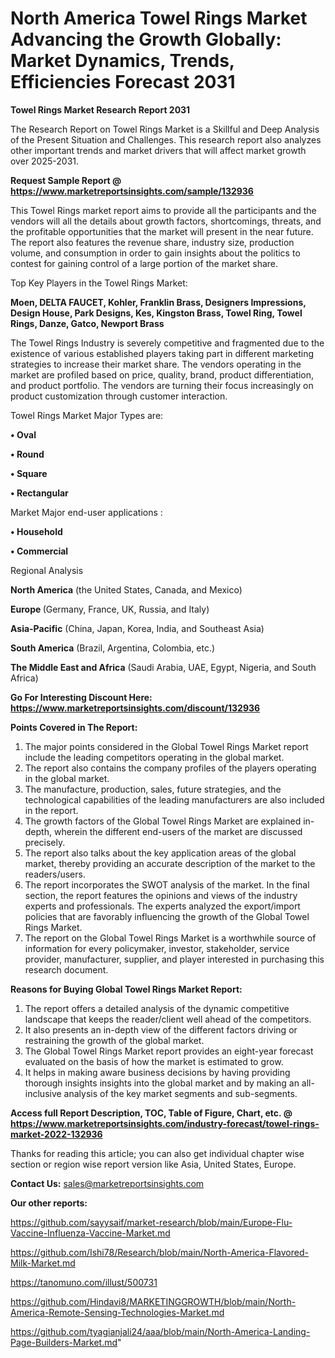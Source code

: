 # North America Towel Rings Market Advancing the Growth Globally: Market Dynamics, Trends, Efficiencies Forecast 2031

<strong>Towel Rings Market Research Report 2031</strong>

The Research Report on Towel Rings Market is a Skillful and Deep Analysis of the Present Situation and Challenges. This research report also analyzes other important trends and market drivers that will affect market growth over 2025-2031.

<strong>Request Sample Report @ <a href=https://www.marketreportsinsights.com/sample/132936>https://www.marketreportsinsights.com/sample/132936</a></strong>

This Towel Rings market report aims to provide all the participants and the vendors will all the details about growth factors, shortcomings, threats, and the profitable opportunities that the market will present in the near future. The report also features the revenue share, industry size, production volume, and consumption in order to gain insights about the politics to contest for gaining control of a large portion of the market share.

Top Key Players in the Towel Rings Market:

<strong>Moen, DELTA FAUCET, Kohler, Franklin Brass, Designers Impressions, Design House, Park Designs, Kes, Kingston Brass, Towel Ring, Towel Rings, Danze, Gatco, Newport Brass</strong>

The Towel Rings Industry is severely competitive and fragmented due to the existence of various established players taking part in different marketing strategies to increase their market share. The vendors operating in the market are profiled based on price, quality, brand, product differentiation, and product portfolio. The vendors are turning their focus increasingly on product customization through customer interaction.

Towel Rings Market Major Types are:

<strong>• Oval

• Round

• Square

• Rectangular</strong>

Market Major end-user applications :

<strong>• Household

• Commercial</strong>

Regional Analysis

</u><strong><b>North America</b></strong> (the United States, Canada, and Mexico)

<strong><b>Europe </b></strong>(Germany, France, UK, Russia, and Italy)

<strong><b>Asia-Pacific</b></strong> (China, Japan, Korea, India, and Southeast Asia)

<strong><b>South America</b></strong> (Brazil, Argentina, Colombia, etc.)

<strong><b>The Middle East and Africa</b></strong> (Saudi Arabia, UAE, Egypt, Nigeria, and South Africa)

<strong>Go For Interesting Discount Here: <a href=https://www.marketreportsinsights.com/discount/132936>https://www.marketreportsinsights.com/discount/132936</a></strong>

<strong>Points Covered in The Report:</strong>
<ol>
  <li>The major points considered in the Global Towel Rings Market report include the leading competitors operating in the global market.</li>
  <li>The report also contains the company profiles of the players operating in the global market.</li>
  <li>The manufacture, production, sales, future strategies, and the technological capabilities of the leading manufacturers are also included in the report.</li>
  <li>The growth factors of the Global Towel Rings Market are explained in-depth, wherein the different end-users of the market are discussed precisely.</li>
  <li>The report also talks about the key application areas of the global market, thereby providing an accurate description of the market to the readers/users.</li>
  <li>The report incorporates the SWOT analysis of the market. In the final section, the report features the opinions and views of the industry experts and professionals. The experts analyzed the export/import policies that are favorably influencing the growth of the Global Towel Rings Market.</li>
  <li>The report on the Global Towel Rings Market is a worthwhile source of information for every policymaker, investor, stakeholder, service provider, manufacturer, supplier, and player interested in purchasing this research document.</li>
</ol>
<strong>Reasons for Buying Global Towel Rings Market Report:</strong>

<ol>
  <li>The report offers a detailed analysis of the dynamic competitive landscape that keeps the reader/client well ahead of the competitors.</li>
  <li>It also presents an in-depth view of the different factors driving or restraining the growth of the global market.</li>
  <li>The Global Towel Rings Market report provides an eight-year forecast evaluated on the basis of how the market is estimated to grow.</li>
  <li>It helps in making aware business decisions by having providing thorough insights insights into the global market and by making an all-inclusive analysis of the key market segments and sub-segments.</li>
</ol>
<strong>Access full Report Description, TOC, Table of Figure, Chart, etc. @ <a href=https://www.marketreportsinsights.com/industry-forecast/towel-rings-market-2022-132936>https://www.marketreportsinsights.com/industry-forecast/towel-rings-market-2022-132936</a></strong>


Thanks for reading this article; you can also get individual chapter wise section or region wise report version like Asia, United States, Europe.

<strong>Contact Us:</strong>
sales@marketreportsinsights.com

<strong>Our other reports:</strong>

<a href=https://github.com/sayysaif/market-research/blob/main/Europe-Flu-Vaccine-Influenza-Vaccine-Market.md>https://github.com/sayysaif/market-research/blob/main/Europe-Flu-Vaccine-Influenza-Vaccine-Market.md</a>

<a href=https://github.com/Ishi78/Research/blob/main/North-America-Flavored-Milk-Market.md>https://github.com/Ishi78/Research/blob/main/North-America-Flavored-Milk-Market.md</a>

<a href=https://tanomuno.com/illust/500731>https://tanomuno.com/illust/500731</a>

<a href=https://github.com/Hindavi8/MARKETINGGROWTH/blob/main/North-America-Remote-Sensing-Technologies-Market.md>https://github.com/Hindavi8/MARKETINGGROWTH/blob/main/North-America-Remote-Sensing-Technologies-Market.md</a>

<a href=https://github.com/tyagianjali24/aaa/blob/main/North-America-Landing-Page-Builders-Market.md>https://github.com/tyagianjali24/aaa/blob/main/North-America-Landing-Page-Builders-Market.md</a>"
